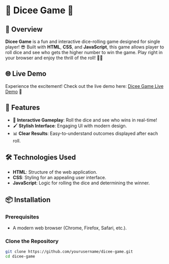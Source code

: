 # 🎲 Dicee Game 🎉

## 📖 Overview
**Dicee Game** is a fun and interactive dice-rolling game designed for single player! 😎 Built with **HTML**, **CSS**, and **JavaScript**, this game allows player to roll dice and see who gets the higher number to win the game. Play right in your browser and enjoy the thrill of the roll! 🎲✨

## 🌐 Live Demo
Experience the excitement! Check out the live demo here: [Dicee Game Live Demo](anuwuzz.github.io/Dice-game/) 🌟

## 🚀 Features
- 🎲 **Interactive Gameplay**: Roll the dice and see who wins in real-time!
- 🖌️ **Stylish Interface**: Engaging UI with modern design.
- 📊 **Clear Results**: Easy-to-understand outcomes displayed after each roll.

## 🛠️ Technologies Used
- **HTML**: Structure of the web application.
- **CSS**: Styling for an appealing user interface.
- **JavaScript**: Logic for rolling the dice and determining the winner.

## 📦 Installation

### Prerequisites
- A modern web browser (Chrome, Firefox, Safari, etc.).

### Clone the Repository
```bash
git clone https://github.com/yourusername/dicee-game.git
cd dicee-game
